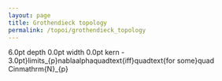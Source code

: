```yaml
---
layout: page
title: Grothendieck topology
permalink: /topoi/grothendieck_topology
---
```

6.0pt depth 0.0pt width 0.0pt kern - 3.0pt}limits_{p}nablaalphaquadtext{iff}quadtext{for some}quad Cinmathrm{N}_{p}

